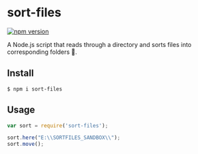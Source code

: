# sort-files 

[![npm version](https://badge.fury.io/js/sort-files.svg)](https://badge.fury.io/js/sort-files)

A Node.js script that reads through a directory and sorts files into corresponding folders :open_file_folder:.

## Install

```
$ npm i sort-files
```

## Usage

```js
var sort = require('sort-files');

sort.here("E:\\SORTFILES_SANDBOX\\");
sort.move();
```
